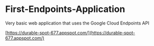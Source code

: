 First-Endpoints-Application
===========================

Very basic web application that uses the Google Cloud Endpoints API

[https://durable-spot-677.appspot.com/](https://durable-spot-677.appspot.com/)
